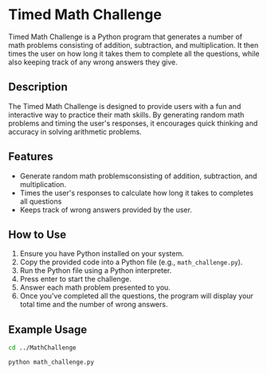# Timed Math Challenge

Timed Math Challenge is a Python program that generates a number of math problems consisting of addition, subtraction, and multiplication. It then times the user on how long it takes them to complete all the questions, while also keeping track of any wrong answers they give.

## Description

The Timed Math Challenge is designed to provide users with a fun and interactive way to practice their math skills. By generating random math problems and timing the user's responses, it encourages quick thinking and accuracy in solving arithmetic problems.

## Features

- Generate random math problemsconsisting of addition, subtraction, and multiplication.
- Times the user's responses to calculate how long it takes to completes all questions
- Keeps track of wrong answers provided by the user.

## How to Use

1. Ensure you have Python installed on your system.
2. Copy the provided code into a Python file (e.g., `math_challenge.py`).
3. Run the Python file using a Python interpreter.
4. Press enter to start the challenge.
5. Answer each math problem presented to you.
6. Once you've completed all the questions, the program will display your total time and the number of wrong answers.

## Example Usage

```bash
cd ../MathChallenge
```

```bash
python math_challenge.py
```
